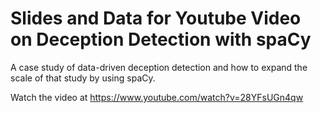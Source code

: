 # Slides and Data for Youtube Video on Deception Detection with spaCy

A case study of data-driven deception detection and how to expand the scale of that study by using spaCy.

Watch the video at https://www.youtube.com/watch?v=28YFsUGn4qw
